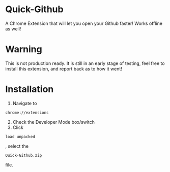 # Quick-Github
A Chrome Extension that will let you open your Github faster! Works offline as well!

# Warning
This is not production ready. It is still in an early stage of testing, feel free to install this extension, and report back as to how it went!

# Installation
1. Navigate to 
```
chrome://extensions 
```
2. Check the Developer Mode box/switch
3. Click 
``` 
load unpacked 
```
, select the 
``` 
Quick-Github.zip 
``` 
file.
